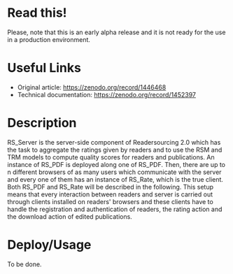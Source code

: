 <h1>Read this!</h1>

Please, note that this is an early alpha release and it is not ready for the use in a production environment.

<h1>Useful Links</h1>

- Original article: https://zenodo.org/record/1446468
- Technical documentation: https://zenodo.org/record/1452397

<h1>Description</h1>

RS_Server is the server-side component of Readersourcing 2.0 which has the task to aggregate the ratings given by readers and to use the RSM and TRM models to compute quality scores for readers and publications. An instance of RS_PDF is deployed along one of RS_PDF. Then, there are up to n different browsers of as many users which communicate with the server and every one of them has an instance of RS_Rate, which is the true client. Both RS_PDF and RS_Rate will be described in the following. This setup means that every interaction between readers and server is carried out through clients installed on readers' browsers and these clients have to handle the registration and authentication of readers, the rating action and the download action of edited publications.

<h1>Deploy/Usage</h1>

To be done.
